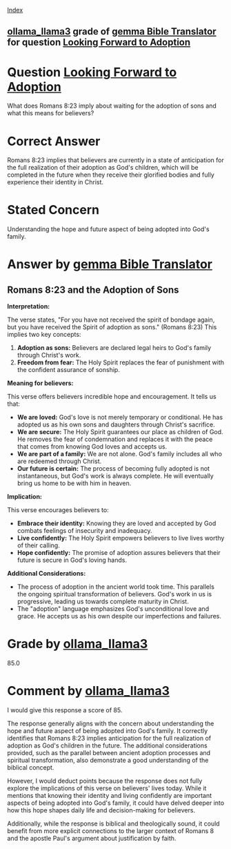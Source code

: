 
[Index](../../../../index.md)
## [ollama_llama3](../../../grading_models/ollama_llama3.md) grade of [gemma Bible Translator](../../../answering_models/gemma_Bible_Translator.md) for question [Looking Forward to Adoption](../../../questions/Looking_Forward_to_Adoption.md)

# Question [Looking Forward to Adoption](../../../questions/Looking_Forward_to_Adoption.md)
What does Romans 8:23 imply about waiting for the adoption of sons and what this means for believers?

# Correct Answer
Romans 8:23 implies that believers are currently in a state of anticipation for the full realization of their adoption as God's children, which will be completed in the future when they receive their glorified bodies and fully experience their identity in Christ.

# Stated Concern
Understanding the hope and future aspect of being adopted into God's family.

# Answer by [gemma Bible Translator](../../../answering_models/gemma_Bible_Translator.md)
## Romans 8:23 and the Adoption of Sons

**Interpretation:**

The verse states, "For you have not received the spirit of bondage again, but you have received the Spirit of adoption as sons." (Romans 8:23) This implies two key concepts:

1. **Adoption as sons:** Believers are declared legal heirs to God's family through Christ's work. 
2. **Freedom from fear:** The Holy Spirit replaces the fear of punishment with the confident assurance of sonship.

**Meaning for believers:**

This verse offers believers incredible hope and encouragement. It tells us that:

* **We are loved:** God's love is not merely temporary or conditional. He has adopted us as his own sons and daughters through Christ's sacrifice.
* **We are secure:** The Holy Spirit guarantees our place as children of God. He removes the fear of condemnation and replaces it with the peace that comes from knowing God loves and accepts us.
* **We are part of a family:** We are not alone. God's family includes all who are redeemed through Christ. 
* **Our future is certain:** The process of becoming fully adopted is not instantaneous, but God's work is always complete. He will eventually bring us home to be with him in heaven.

**Implication:**

This verse encourages believers to:

* **Embrace their identity:** Knowing they are loved and accepted by God combats feelings of insecurity and inadequacy.
* **Live confidently:** The Holy Spirit empowers believers to live lives worthy of their calling.
* **Hope confidently:** The promise of adoption assures believers that their future is secure in God's loving hands.

**Additional Considerations:**

* The process of adoption in the ancient world took time. This parallels the ongoing spiritual transformation of believers. God's work in us is progressive, leading us towards complete maturity in Christ.
* The "adoption" language emphasizes God's unconditional love and grace. He accepts us as his own despite our imperfections and failures.

# Grade by [ollama_llama3](../../../grading_models/ollama_llama3.md)
85.0

# Comment by [ollama_llama3](../../../grading_models/ollama_llama3.md)
I would give this response a score of 85.

The response generally aligns with the concern about understanding the hope and future aspect of being adopted into God's family. It correctly identifies that Romans 8:23 implies anticipation for the full realization of adoption as God's children in the future. The additional considerations provided, such as the parallel between ancient adoption processes and spiritual transformation, also demonstrate a good understanding of the biblical concept.

However, I would deduct points because the response does not fully explore the implications of this verse on believers' lives today. While it mentions that knowing their identity and living confidently are important aspects of being adopted into God's family, it could have delved deeper into how this hope shapes daily life and decision-making for believers.

Additionally, while the response is biblical and theologically sound, it could benefit from more explicit connections to the larger context of Romans 8 and the apostle Paul's argument about justification by faith.
